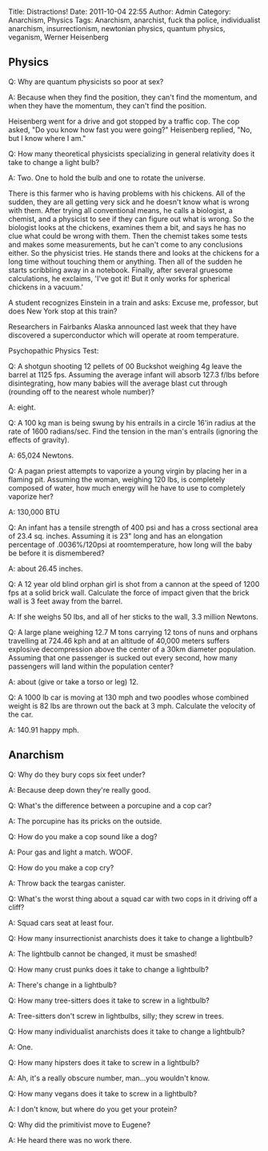 Title: Distractions!
Date: 2011-10-04 22:55
Author: Admin
Category: Anarchism, Physics
Tags: Anarchism, anarchist, fuck tha police, individualist anarchism, insurrectionism, newtonian physics, quantum physics, veganism, Werner Heisenberg

Physics
-------

Q: Why are quantum physicists so poor at sex?

A: Because when they find the position, they can't find the momentum,
and when they have the momentum, they can't find the position.

Heisenberg went for a drive and got stopped by a traffic cop. The cop
asked, "Do you know how fast you were going?" Heisenberg replied, "No,
but I know where I am."

Q: How many theoretical physicists specializing in general relativity
does it take to change a light bulb?

A: Two. One to hold the bulb and one to rotate the universe.

There is this farmer who is having problems with his chickens. All of
the sudden, they are all getting very sick and he doesn't know what is
wrong with them. After trying all conventional means, he calls a
biologist, a chemist, and a physicist to see if they can figure out what
is wrong. So the biologist looks at the chickens, examines them a bit,
and says he has no clue what could be wrong with them. Then the chemist
takes some tests and makes some measurements, but he can't come to any
conclusions either. So the physicist tries. He stands there and looks at
the chickens for a long time without touching them or anything. Then all
of the sudden he starts scribbling away in a notebook. Finally, after
several gruesome calculations, he exclaims, 'I've got it! But it only
works for spherical chickens in a vacuum.'

A student recognizes Einstein in a train and asks: Excuse me, professor,
but does New York stop at this train?

Researchers in Fairbanks Alaska announced last week that they have
discovered a superconductor which will operate at room temperature.

Psychopathic Physics Test:

Q: A shotgun shooting 12 pellets of 00 Buckshot weighing 4g leave the
barrel at 1125 fps. Assuming the average infant will absorb 127.3 f/lbs
before disintegrating, how many babies will the average blast cut
through (rounding off to the nearest whole number)?

A: eight.

Q: A 100 kg man is being swung by his entrails in a circle 16'in radius
at the rate of 1600 radians/sec. Find the tension in the man's entrails
(ignoring the effects of gravity).

A: 65,024 Newtons.

Q: A pagan priest attempts to vaporize a young virgin by placing her in
a flaming pit. Assuming the woman, weighing 120 lbs, is completely
composed of water, how much energy will he have to use to completely
vaporize her?

A: 130,000 BTU

Q: An infant has a tensile strength of 400 psi and has a cross sectional
area of 23.4 sq. inches. Assuming it is 23" long and has an elongation
percentage of .0036%/120psi at roomtemperature, how long will the baby
be before it is dismembered?

A: about 26.45 inches.

Q: A 12 year old blind orphan girl is shot from a cannon at the speed of
1200 fps at a solid brick wall. Calculate the force of impact given that
the brick wall is 3 feet away from the barrel.

A: If she weighs 50 lbs, and all of her sticks to the wall, 3.3 million
Newtons.

Q: A large plane weighing 12.7 M tons carrying 12 tons of nuns and
orphans travelling at 724.46 kph and at an altitude of 40,000 meters
suffers explosive decompression above the center of a 30km diameter
population. Assuming that one passenger is sucked out every second, how
many passengers will land within the population center?

A: about (give or take a torso or leg) 12.

Q: A 1000 lb car is moving at 130 mph and two poodles whose combined
weight is 82 lbs are thrown out the back at 3 mph. Calculate the
velocity of the car.

A: 140.91 happy mph.

Anarchism
---------

Q: Why do they bury cops six feet under?

A: Because deep down they're really good.

Q: What's the difference between a porcupine and a cop car?

A: The porcupine has its pricks on the outside.

Q: How do you make a cop sound like a dog?

A: Pour gas and light a match. WOOF.

Q: How do you make a cop cry?

A: Throw back the teargas canister.

Q: What's the worst thing about a squad car with two cops in it driving
off a cliff?

A: Squad cars seat at least four.

Q: How many insurrectionist anarchists does it take to change a
lightbulb?

A: The lightbulb cannot be changed, it must be smashed!

Q: How many crust punks does it take to change a lightbulb?

A: There's change in a lightbulb?

Q: How many tree-sitters does it take to screw in a lightbulb?

A: Tree-sitters don't screw in lightbulbs, silly; they screw in trees.

Q: How many individualist anarchists does it take to change a lightbulb?

A: One.

Q: How many hipsters does it take to screw in a lightbulb?

A: Ah, it's a really obscure number, man...you wouldn't know.

Q: How many vegans does it take to screw in a lightbulb?

A: I don't know, but where do you get your protein?

Q: Why did the primitivist move to Eugene?

A: He heard there was no work there.
